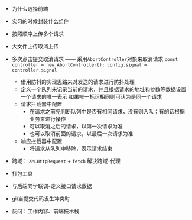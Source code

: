 * 为什么选择前端
* 实习的时候封装什么组件
* 按照顺序上传多个请求
* 大文件上传取消上传
* 多次点击提交取消请求 —— 采用`AbortController`对象来取消请求
  ```const controller = new AbortController(); config.signal = controller.signal ```
  * 借用防抖的实现思路来对发送的请求进行防抖处理
  * 定义一个队列来记录当前的请求，并且根据请求的地址和参数等数据设置一个请求的唯一表示
    如果唯一标识相同则可认为是同一个请求
  * 请求拦截器中配置
    * 在请求之前先判断队列中是否有相同请求，没有则入队；有的话根据业务来进行操作
    * 可以取消之后的请求，以第一次请求为准
    * 也可以取消前面的请求，以最后一次请求为准
  * 响应拦截器中配置
    * 将请求从队列中移除，表示请求结束
* 跨域：
  `XMLHttpRequest` + `fetch`
  解决跨域-代理
* 打包工具
* 与后端同学联调-定义接口请求数据
* git当提交代码发生冲突时
  
* 反问：工作内容、前端技术栈